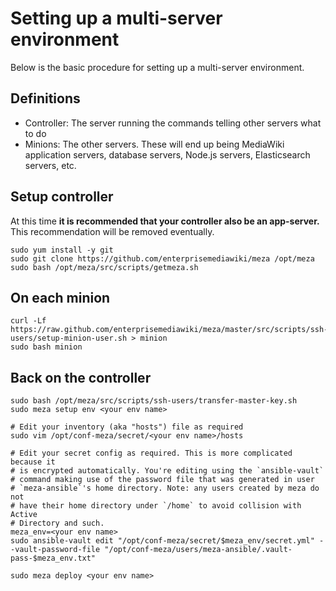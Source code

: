 Setting up a multi-server environment
=====================================

Below is the basic procedure for setting up a multi-server environment.

## Definitions

* Controller: The server running the commands telling other servers what to do
* Minions: The other servers. These will end up being MediaWiki application servers, database servers, Node.js servers, Elasticsearch servers, etc.

## Setup controller

At this time **it is recommended that your controller also be an app-server.** This recommendation will be removed eventually.

```
sudo yum install -y git
sudo git clone https://github.com/enterprisemediawiki/meza /opt/meza
sudo bash /opt/meza/src/scripts/getmeza.sh
```

## On each minion
```
curl -Lf https://raw.github.com/enterprisemediawiki/meza/master/src/scripts/ssh-users/setup-minion-user.sh > minion
sudo bash minion
```

## Back on the controller
```
sudo bash /opt/meza/src/scripts/ssh-users/transfer-master-key.sh
sudo meza setup env <your env name>

# Edit your inventory (aka "hosts") file as required
sudo vim /opt/conf-meza/secret/<your env name>/hosts

# Edit your secret config as required. This is more complicated because it
# is encrypted automatically. You're editing using the `ansible-vault`
# command making use of the password file that was generated in user
# `meza-ansible`'s home directory. Note: any users created by meza do not
# have their home directory under `/home` to avoid collision with Active
# Directory and such.
meza_env=<your env name>
sudo ansible-vault edit "/opt/conf-meza/secret/$meza_env/secret.yml" --vault-password-file "/opt/conf-meza/users/meza-ansible/.vault-pass-$meza_env.txt"

sudo meza deploy <your env name>
```
